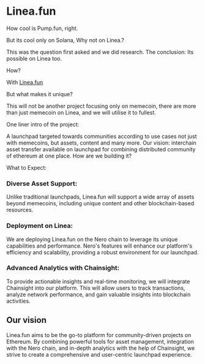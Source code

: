 
# Linea.fun

How cool is Pump.fun, right.

But its cool only on Solana, Why not on Linea.?

This was the question first asked and we did research. The conclusion: Its possible on Linea too. 

How? 

With [Linea.fun](https://Linea.fun)

But what makes it unique?

This will not be another project focusing only on memecoin, there are more than just memecoin on Linea, and we will utilise it to fullest.

One liner intro of the project:

A launchpad targeted towards communities according to use cases not just with memecoins, but assets, content and many more. Our vision: interchain asset transfer available on launchpad for combining distributed community of ethereum at one place. How are we building it?

What to Expect:

### Diverse Asset Support: 
Unlike traditional launchpads, Linea.fun will support a wide array of assets beyond memecoins, including unique content and other blockchain-based resources.

### Deployment on Linea: 
We are deploying Linea.fun on the Nero chain to leverage its unique capabilities and performance. Nero's features will enhance our platform's efficiency and scalability, providing a robust environment for our launchpad.

### Advanced Analytics with Chainsight: 
To provide actionable insights and real-time monitoring, we will integrate Chainsight into our platform. This will allow users to track transactions, analyze network performance, and gain valuable insights into blockchain activities.

## Our vision
Linea.fun aims to be the go-to platform for community-driven projects on Ethereum. By combining powerful tools for asset management, integration with the Nero chain, and in-depth analytics with the help of Chainsight, we strive to create a comprehensive and user-centric launchpad experience.

